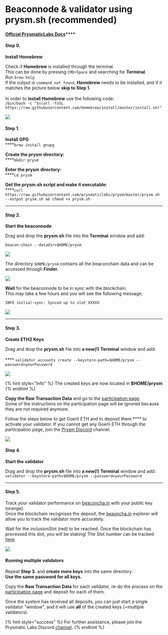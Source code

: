 # Beaconnode & validator using prysm.sh (recommended)

#### &#x20;[Official **PrysmaticLabs Docs**](https://docs.prylabs.network/docs/getting-started/)****

#### Step 0.

**Install Homebrew**

Check if **Homebrew** is installed through the terminal. \
This can be done by pressing `CMD+Space` and searching for **Terminal**.\
Run `brew help`\
If the output is `command not found`, **Homebrew** needs to be installed, and if it matches the picture below **skip to Step 1.**\
\
In order to **install Homebrew** use the following code:\
`/bin/bash -c "$(curl -fsSL https://raw.githubusercontent.com/Homebrew/install/master/install.sh)"`

![](<../../../.gitbook/assets/image (25) (2) (1).png>)

#### **Step 1.**

**Install GPG**\
****`brew install gnupg`

**Create the prysm directory:**\
****`mkdir prysm`

**Enter the prysm directory:**\
****`cd prysm`

**Get the prysm.sh script and make it executable:**\
****`curl https://raw.githubusercontent.com/prysmaticlabs/prysm/master/prysm.sh --output prysm.sh && chmod +x prysm.sh`

****

#### **Step 2.**

**Start the beaconnode**

Drag and drop the **prysm.sh** file into the **Terminal** window and add:

&#x20;`beacon-chain --datadir=$HOME/prysm`

![](https://user-images.githubusercontent.com/26490734/80689432-a33f8800-8acd-11ea-8250-f70d2dd5d6fb.gif)

The directory `$HOME/prysm` contains all the beaconchain data and can be accessed through **Finder.**

![](<../../../.gitbook/assets/image (20).png>)

**Wait** for the beaconnode to be in sync with the blockchain. \
This may take a few hours and you will see the following message:

`INFO initial-sync: Synced up to slot XXXXX`

![](<../../../.gitbook/assets/image (1).png>)

****

#### **Step 3.**

**Create ETH2 Keys**

Drag and drop the **prysm.sh** file into **a new(!)** **Terminal** window and add:\
\
&#x20;****  `validator accounts create --keystore-path=$HOME/prysm --password=yourPassword`&#x20;

![](<../../../.gitbook/assets/image (9).png>)

{% hint style="info" %}
The created keys are now located in **$HOME/prysm**
{% endhint %}

**Copy the Raw Transaction Data** and go to the [participation page](https://prylabs.net/participate).\
Some of the instructions on the participation page will be ignored because they are not required anymore.&#x20;

Follow the steps below to get Goerli ETH and to deposit them **** to activate your validator. If you cannot get any Goerli ETH through the participation page, join the [Prysm Discord](https://discord.gg/wJW7Rjk) channel.

![](<../../../.gitbook/assets/image (6) (3) (2) (1) (2).png>)

#### **Step 4.**

**Start the validator**

Drag and drop the **prysm.sh** file into **a new(!)** **Terminal** window and add:\
&#x20;`validator --keystore-path=$HOME/prysm --password=yourPassword`

****

#### **Step 5.**

Track your validator performance on [beaconcha.in](https://beaconcha.in/dashboard?validators=) with your public key (orange). \
Once the blockchain recognises the deposit, the [beaoncha.in](https://beaconcha.in/) explorer will allow you to track the validator more accurately.

Wait for the inclusionSlot (red) to be reached. Once the blockchain has processed this slot, you will be staking! The Slot number can be tracked [here](https://beaconcha.in/blocks).

![](<../../../.gitbook/assets/image (35).png>)

#### **Running multiple validators**&#x20;

Repeat **Step 3.** and **create more keys** into the same directory. \
**Use the same password for all keys.**

Copy the **Raw Transaction Data** for each validator, re-do the process on the [participation page](https://prylabs.net/participate) and deposit for each of them.

Once the system has received all deposits, you can just start a single validator "window", and it will use **all** of the created keys (=multiple validators).

{% hint style="success" %}
For further assistance, please join the Prysmatic Labs Discord [channel](https://discord.gg/wJW7Rjk).
{% endhint %}
